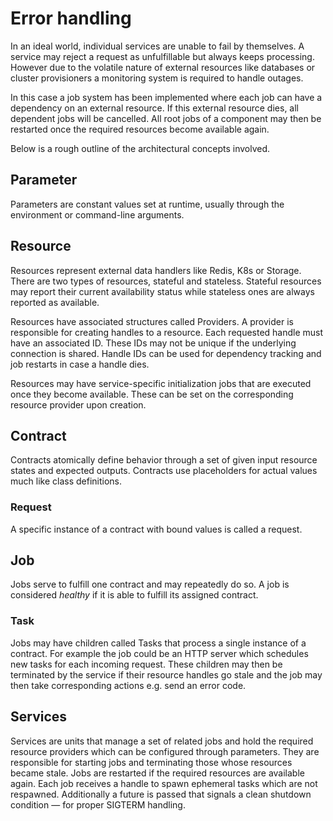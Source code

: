 # Error handling
In an ideal world, individual services are unable to fail by themselves. A service may reject a request as unfulfillable but always keeps processing. However due to the volatile nature of external resources like databases or cluster provisioners a monitoring system is required to handle outages.

In this case a job system has been implemented where each job can have a dependency on an external resource. If this external resource dies, all dependent jobs will be cancelled. All root jobs of a component may then be restarted once the required resources become available again.

Below is a rough outline of the architectural concepts involved.

## Parameter
Parameters are constant values set at runtime, usually through the environment or command-line arguments.

## Resource
Resources represent external data handlers like Redis, K8s or Storage. There are two types of resources, stateful and stateless. Stateful resources may report their current availability status while stateless ones are always reported as available.

Resources have associated structures called Providers. A provider is responsible for creating handles to a resource. Each requested handle must have an associated ID. These IDs may not be unique if the underlying connection is shared. Handle IDs can be used for dependency tracking and job restarts in case a handle dies.

Resources may have service-specific initialization jobs that are executed once they become available. These can be set on the corresponding resource provider upon creation.

## Contract
Contracts atomically define behavior through a set of given input resource states and expected outputs. Contracts use placeholders for actual values much like class definitions.

### Request
A specific instance of a contract with bound values is called a request.

## Job
Jobs serve to fulfill one contract and may repeatedly do so. A job is considered *healthy* if it is able to fulfill its assigned contract.

### Task
Jobs may have children called Tasks that process a single instance of a contract. For example the job could be an HTTP server which schedules new tasks for each incoming request. These children may then be terminated by the service if their resource handles go stale and the job may then take corresponding actions e.g. send an error code.

## Services
Services are units that manage a set of related jobs and hold the required resource providers which can be configured through parameters. They are responsible for starting jobs and terminating those whose resources became stale. Jobs are restarted if the required resources are available again. Each job receives a handle to spawn ephemeral tasks which are not respawned. Additionally a future is passed that signals a clean shutdown condition — for proper SIGTERM handling.